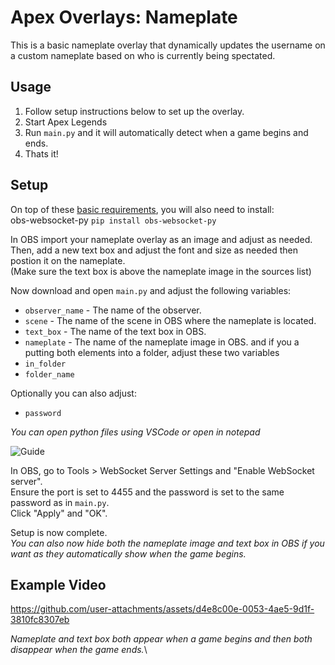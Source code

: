 # Apex Overlays: Nameplate
This is a basic nameplate overlay that dynamically updates the username on a custom nameplate based on who is currently being spectated.

## Usage
1. Follow setup instructions below to set up the overlay.
2. Start Apex Legends
3. Run ```main.py``` and it will automatically detect when a game begins and ends.
4. Thats it!

## Setup
On top of these [basic requirements](https://github.com/CatotronExists/Apex-Overlays/tree/main#requirements), you will also need to install:\
obs-websocket-py ```pip install obs-websocket-py```

In OBS import your nameplate overlay as an image and adjust as needed.\
Then, add a new text box and adjust the font and size as needed then postion it on the nameplate.\
(Make sure the text box is above the nameplate image in the sources list)

Now download and open ```main.py``` and adjust the following variables:
- ```observer_name``` - The name of the observer. 
- ```scene``` - The name of the scene in OBS where the nameplate is located.
- ```text_box``` - The name of the text box in OBS.
- ```nameplate``` - The name of the nameplate image in OBS.
and if you a putting both elements into a folder, adjust these two variables
- ```in_folder```
- ```folder_name```

Optionally you can also adjust:
- ```password```

*You can open python files using VSCode or open in notepad*

![Guide](https://github.com/user-attachments/assets/9e04ecd3-a6a4-46ac-a0f6-3cec5ff3acb5)

In OBS, go to Tools > WebSocket Server Settings and "Enable WebSocket server".\
Ensure the port is set to 4455 and the password is set to the same password as in ```main.py```.\
Click "Apply" and "OK".

Setup is now complete.\
*You can also now hide both the nameplate image and text box in OBS if you want as they automatically show when the game begins.*

## Example Video

https://github.com/user-attachments/assets/d4e8c00e-0053-4ae5-9d1f-3810fc8307eb

*Nameplate and text box both appear when a game begins and then both disappear when the game ends.*\
